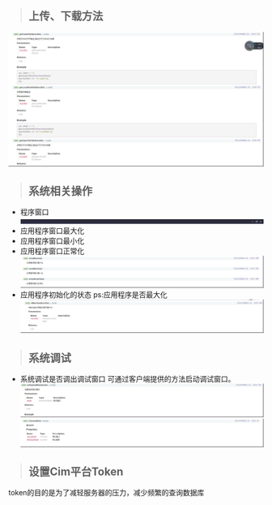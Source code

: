 > ## 上传、下载方法

![](../../img/system-upload.png)
> ## 系统相关操作

- 程序窗口
![](../../img/system-scale.png)
- 应用程序窗口最大化
- 应用程序窗口最小化
- 应用程序窗口正常化
![](../../img/system-scale1.png)
- 应用程序初始化的状态 ps:应用程序是否最大化
![](../../img/system-scale2.png)
> ## 系统调试

- 系统调试是否调出调试窗口 可通过客户端提供的方法启动调试窗口。
![](../../img/system-debugger.png)
![](../../img/system-debugger1.png)
> ## 设置Cim平台Token

token的目的是为了减轻服务器的压力，减少频繁的查询数据库